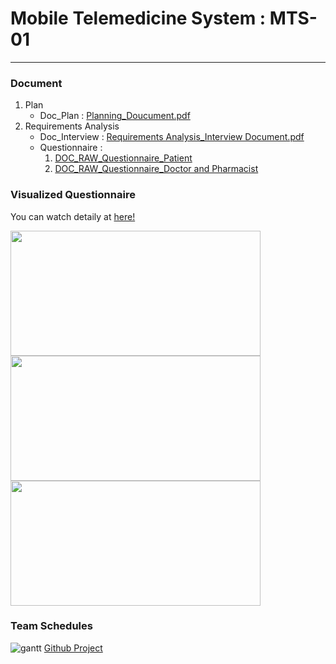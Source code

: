 # Mobile Telemedicine System : MTS-01
---
### Document
1. Plan
    - Doc_Plan : [Planning_Doucument.pdf](https://github.com/ndo04343/KNUSD-20202-09/blob/master/Doc/Plan/계획서_최종.pdf)
2. Requirements Analysis
    - Doc_Interview : [Requirements Analysis_Interview Document.pdf](https://github.com/ndo04343/KNUSD-20202-09/blob/master/Doc/Requirements%20Analysis/Interview/RA_Interview.pdf)
    - Questionnaire : 
        1. [DOC_RAW_Questionnaire_Patient](https://github.com/ndo04343/KNUSD-20202-09/blob/master/Doc/Requirements%20Analysis/Questionnaire/설문조사_환자_RAW_DATA%202.xlsx)
        2. [DOC_RAW_Questionnaire_Doctor and Pharmacist](https://github.com/ndo04343/KNUSD-20202-09/blob/master/Doc/Requirements%20Analysis/Questionnaire/설문조사_의료진_RAW_DATA.xlsx)
        
### Visualized Questionnaire
You can watch detaily at [here!](https://github.com/ndo04343/KNUSD-20202-09/tree/master/Doc/Requirements%20Analysis/Questionnaire)

<div>
    <img src="https://github.com/ndo04343/KNUSD-20202-09/blob/master/Doc/Requirements%20Analysis/Questionnaire/Q_Visualized_P/스크린샷%202020-09-17%20오후%205.35.40.png?raw=true" width="400" height="200"></img>
    <img src="https://github.com/ndo04343/KNUSD-20202-09/blob/master/Doc/Requirements%20Analysis/Questionnaire/Q_Visualized_P/스크린샷%202020-09-17%20오후%205.35.45.png?raw=true" width="400" height="200"></img>
    <img src="https://github.com/ndo04343/KNUSD-20202-09/blob/master/Doc/Requirements%20Analysis/Questionnaire/Q_Visualized_P/스크린샷%202020-09-17%20오후%205.35.51.png?raw=true" width="400" height="200"></img>
</div>

### Team Schedules
![gantt](https://github.com/ndo04343/KNUSD-20202-09/blob/master/Doc/Plan/gantt_init.png)
[Github Project](https://github.com/ndo04343/KNUSD-20202-09/projects/3)

